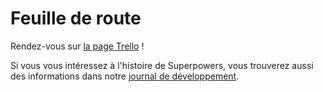 # Feuille de route

Rendez-vous sur [la page Trello](https://trello.com/b/eQUeNKrq/superpowers) !

Si vous vous intéressez à l'histoire de Superpowers, vous trouverez aussi des informations dans notre [journal de développement](http://forums.tigsource.com/index.php?topic=46317).
